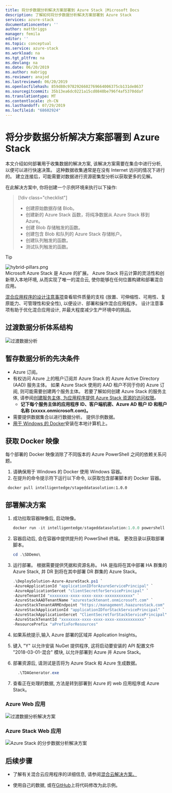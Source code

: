 ```yaml
---
title: 将分步数据分析解决方案部署到 Azure Stack |Microsoft Docs
description: 了解如何将分步数据分析解决方案部署到 Azure Stack
services: azure-stack
documentationcenter: ''
author: mattbriggs
manager: femila
editor: ''
ms.topic: conceptual
ms.service: azure-stack
ms.workload: na
ms.tgt_pltfrm: na
ms.devlang: na
ms.date: 06/20/2019
ms.author: mabrigg
ms.reviewer: anajod
ms.lastreviewed: 06/20/2019
ms.openlocfilehash: 859d80c9782926602769664006375cb131de8637
ms.sourcegitcommit: 35b13ea6dc0221a15cd0840be796f4af5370ddaf
ms.translationtype: MT
ms.contentlocale: zh-CN
ms.lasthandoff: 07/29/2019
ms.locfileid: "68602924"
---
```

# <a name="deploy-a-staged-data-analytics-solution-to-azure-stack"></a>将分步数据分析解决方案部署到 Azure Stack

本文介绍如何部署用于收集数据的解决方案, 该解决方案需要在集合中进行分析, 以便可以进行快速决策。 这种数据收集通常是在没有 Internet 访问的情况下进行的。 建立连接后，可能需要对数据进行资源密集型分析以获取更多的见解。

在此解决方案中, 你将创建一个示例环境来执行以下操作:

> [!div class="checklist"]
> - 创建原始数据存储 Blob。
> - 创建新的 Azure Stack 函数，将纯净数据从 Azure Stack 移到 Azure。
> - 创建 Blob 存储触发的函数。
> - 创建包含 Blob 和队列的 Azure Stack 存储帐户。
> - 创建队列触发的函数。
> - 测试队列触发的函数。

> [!Tip]  
> ![hybrid-pillars.png](./media/azure-stack-solution-cloud-burst/hybrid-pillars.png)  
> Microsoft Azure Stack 是 Azure 的扩展。 Azure Stack 将云计算的灵活性和创新带入本地环境, 从而实现了唯一的混合云, 使你能够在任何位置构建和部署混合应用。  
> 
> [混合应用程序的设计注意事项](azure-stack-edge-pattern-overview.md)查看软件质量的支柱 (放置、可伸缩性、可用性、复原能力、可管理性和安全性), 以便设计、部署和操作混合应用程序。 设计注意事项有助于优化混合应用设计, 并最大程度减少生产环境中的挑战。

## <a name="architecture-for-staged-data-analytics"></a>过渡数据分析体系结构

![过渡数据分析](media/azure-stack-solution-staged-data/image1.png)

## <a name="prerequisites-for-staged-data-analytics"></a>暂存数据分析的先决条件

  - Azure 订阅。
  - 有权访问 Azure 上的租户订阅并 Azure Stack 的 Azure Active Directory (AAD) 服务主体。 如果 Azure Stack 使用的 AAD 租户不同于你的 Azure 订阅, 则可能需要创建两个服务主体。 若要了解如何创建 Azure Stack 的服务主体, 请参阅[创建服务主体, 为应用程序提供 Azure Stack 资源的访问权限](https://docs.microsoft.com/azure-stack/user/azure-stack-create-service-principals)。
      - **记下每个服务主体的应用程序 ID、客户端机密、Azure AD 租户 ID 和租户名称 (xxxxx.onmicrosoft.com)。**
  - 需要提供数据集合以进行数据分析。 提供示例数据。
  - [用于 Windows 的 Docker](https://docs.docker.com/docker-for-windows/)安装在本地计算机上。

## <a name="get-the-docker-image"></a>获取 Docker 映像

每个部署的 Docker 映像消除了不同版本的 Azure PowerShell 之间的依赖关系问题。
1.  请确保用于 Windows 的 Docker 使用 Windows 容器。
2.  在提升的命令提示符下运行以下命令, 以获取包含部署脚本的 Docker 容器。

```
 docker pull intelligentedge/stageddatasolution:1.0.0
```

## <a name="deploy-the-solution"></a>部署解决方案

1.  成功拉取容器映像后, 启动映像。

      ```powershell  
      docker run -it intelligentedge/stageddatasolution:1.0.0 powershell
      ```

2.  容器启动后, 会在容器中提供提升的 PowerShell 终端。 更改目录以获取部署脚本。

      ```powershell  
      cd .\SDDemo\
      ```

3.  运行部署。 根据需要提供凭据和资源名称。 HA 是指将在其中部署 HA 群集的 Azure Stack, 并 DR 到将在其中部署 DR 群集的 Azure Stack。

      ```powershell
      .\DeploySolution-Azure-AzureStack.ps1 `
      -AzureApplicationId "applicationIDforAzureServicePrincipal" `
      -AzureApplicationSercet "clientSecretforServicePrincipal" `
      -AzureTenantId "xxxxxxxx-xxxx-xxxx-xxxx-xxxxxxxxxxxx" `
      -AzureStackAADTenantName "azurestacktenant.onmicrosoft.com" `
      -AzureStackTenantARMEndpoint "https://management.haazurestack.com" `
      -AzureStackApplicationId "applicationIDforStackServicePrincipal" `
      -AzureStackApplicationSercet "ClientSecretforStackServicePrincipal" `
      -AzureStackTenantId "xxxxxxxx-xxxx-xxxx-xxxx-xxxxxxxxxxxx" `
      -ResourcePrefix "aPrefixForResources"
      ```

1.  如果系统提示,输入 Azure 部署的区域并 Application Insights。

2.  键入 "Y" 以允许安装 NuGet 提供程序, 这将启动要安装的 API 配置文件 "2018-03-01-混合" 模块, 以允许部署到 Azure 并 Azure Stack。

3.  部署资源后, 请测试是否将为 Azure Stack 和 Azure 生成数据。

    ```powershell  
      .\TDAGenerator.exe
    ```

4.  查看正在处理的数据, 方法是转到部署到 Azure 的 web 应用程序或 Azure Stack。

### <a name="azure-web-app"></a>Azure Web 应用
 
![过渡数据分析解决方案](media/azure-stack-solution-staged-data/image2.png)
 
### <a name="azure-stack-web-app"></a>Azure Stack Web 应用
 
![Azure Stack 的分步数据分析解决方案](media/azure-stack-solution-staged-data/image3.png)

## <a name="next-steps"></a>后续步骤

  - 了解有关混合云应用程序的详细信息, 请参阅[混合云解决方案。](https://aka.ms/azsdevtutorials)

  - 使用自己的数据, 或在[GitHub](https://github.com/Azure-Samples/azure-intelligent-edge-patterns)上将代码修改为此示例。
